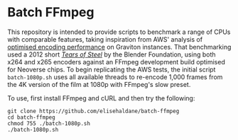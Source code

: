 # Batch FFmpeg

This repository is intended to provide scripts to benchmark a range of
CPUs with comparable features, taking inspiration from AWS' analysis of
[optimised encoding performance][1] on Graviton instances. That
benchmarking used a 2012 short [_Tears of Steel_][2] by the Blender
Foundation, using both x264 and x265 encoders against an FFmpeg
development build optimised for Neoverse chips. To begin replicating
the AWS tests, the initial script `batch-1080p.sh` uses all available
threads to re-encode 1,000 frames from the 4K version of the film at
1080p with FFmpeg's slow preset.

To use, first install FFmpeg and cURL and then try the following:
```shell
git clone https://github.com/elisehaldane/batch-ffmpeg
cd batch-ffmpeg
chmod 755 ./batch-1080p.sh
./batch-1080p.sh
```

<!-- Links -->
[1]: https://aws.amazon.com/blogs/opensource/optimized-video-encoding-with-ffmpeg-on-aws-graviton-processors/
[2]: https://en.wikipedia.org/wiki/Tears_of_Steel
